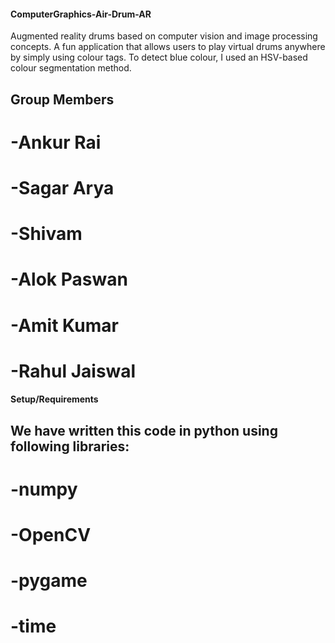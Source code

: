 #### ComputerGraphics-Air-Drum-AR

Augmented reality drums based on computer vision and image processing concepts. A fun application that allows users to play virtual drums anywhere by simply using colour tags. To detect blue colour, I used an HSV-based colour segmentation method.

## **Group Members**

# -Ankur Rai 
# -Sagar Arya
# -Shivam
# -Alok Paswan
# -Amit Kumar
# -Rahul Jaiswal



#### **Setup/Requirements**

## We have written this code in python using following libraries:

# -numpy
# -OpenCV
# -pygame
# -time

